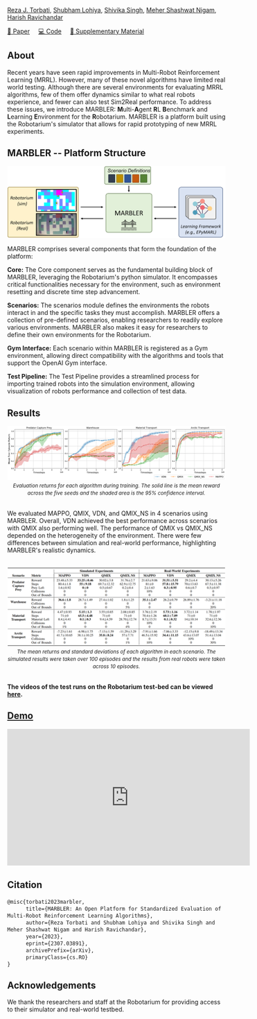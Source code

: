<!-- # MARBLER: An Open Platform for Standardized Evaluation of Multi-Robot Reinforcement Learning Algorithms  -->

[Reza J. Torbati](https://github.com/RezaTorbati), 
[Shubham Lohiya](https://shubhlohiya.github.io/),
[Shivika Singh](https://github.com/shivika275),
[Meher Shashwat Nigam](https://github.com/ShashwatNigam99),
[Harish Ravichandar](https://harishravichandar.com/)

[📄 Paper](https://arxiv.org/abs/2307.03891) &nbsp;&nbsp;&nbsp; [💻 Code](https://github.com/ShashwatNigam99/MARBLER) &nbsp;&nbsp;&nbsp; [📁 Supplementary Material](assets/supplementary.pdf)

## About 

Recent years have seen rapid improvements in Multi-Robot Reinforcement Learning (MRRL). However, many of these novel algorithms have limited real world testing. Although there are several environments for evaluating MRRL algorithms, few of them offer dynamics similar to what real robots experience, and fewer can also test Sim2Real performance. To address these issues, we introduce MARBLER: **M**ulti-**A**gent **R**L **B**enchmark and **L**earning **E**nvironment for the **R**obotarium. MARBLER is a platform built using the Robotarium's simulator that allows for rapid prototyping of new MRRL experiments.

## MARBLER -- Platform Structure

![MARBLER-diag.png](assets/MARBLER-diag.png)

MARBLER comprises several components that form the foundation of the platform:

**Core:** The Core component serves as the fundamental building block of MARBLER, leveraging the Robotarium's python simulator. It encompasses critical functionalities necessary for the environment, such as environment resetting and discrete time step advancement. 

**Scenarios:** The scenarios module defines the environments the robots interact in and the specific tasks they must accomplish. MARBLER offers a collection of pre-defined scenarios, enabling researchers to readily explore various environments. MARBLER also makes it easy for researchers to define their own environments for the Robotarium. 

**Gym Interface:** Each scenario within MARBLER is registered as a Gym environment, allowing direct compatibility with the algorithms and tools that support the OpenAI Gym interface. 

**Test Pipeline:** The Test Pipeline provides a streamlined process for importing trained robots into the simulation environment, allowing visualization of robots performance and collection of test data.

## Results

<div style="margin-bottom: 0;">
  <img src="assets/res.png" alt="Training Curves">
</div>

<div align="center">
  <small><em>Evaluation returns for each algorithm during training. The solid line is the mean reward across the five seeds and the shaded area is the 95% confidence interval.</em></small>
</div>
<br>

We evaluated MAPPO, QMIX, VDN, and QMIX_NS in 4 scenarios using MARBLER. Overall, VDN achieved the best performance across scenarios with QMIX also performing well. The performance of QMIX vs QMIX_NS depended on the heterogeneity of the environment. There were few differences between simulation and real-world performance, highlighting MARBLER's realistic dynamics.
<br><br>

<div style="margin-bottom: 0;">
  <img src="assets/test-res.png" alt="Test Evaluation Metrics">
</div>

<div align="center">
  <small><em>The mean returns and standard deviations of each algorithm in each scenario. The simulated results were taken over 100 episodes and the results from real robots were taken across 10 episodes.</em></small>
</div>

<br>

**The videos of the test runs on the Robotarium test-bed can be viewed [here](https://docs.google.com/spreadsheets/d/11ik1Mev0VpYFrSt2TKxVTGL1W3BIvH7rda5MYRXWxxI/edit?usp=sharing).**

## [Demo](https://www.youtube.com/embed/kkYeUcl-vbY)

<iframe width="560" height="315" src="https://www.youtube.com/embed/kkYeUcl-vbY" frameborder="0" allowfullscreen></iframe>

## Citation
```
@misc{torbati2023marbler,
      title={MARBLER: An Open Platform for Standardized Evaluation of Multi-Robot Reinforcement Learning Algorithms}, 
      author={Reza Torbati and Shubham Lohiya and Shivika Singh and Meher Shashwat Nigam and Harish Ravichandar},
      year={2023},
      eprint={2307.03891},
      archivePrefix={arXiv},
      primaryClass={cs.RO}
}
```

## Acknowledgements 
We thank the researchers and staff at the Robotarium for providing access to their simulator and real-world testbed.